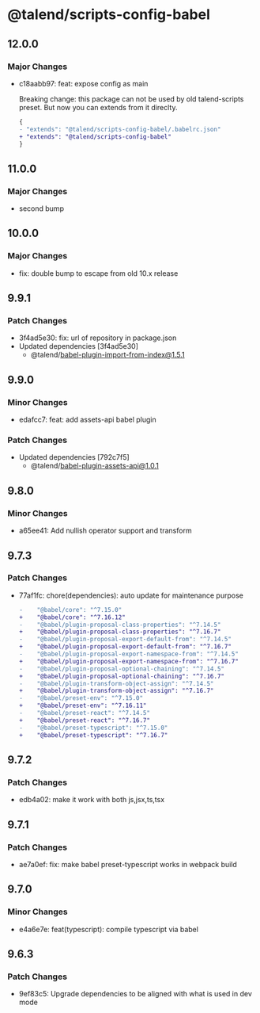 # @talend/scripts-config-babel

## 12.0.0

### Major Changes

- c18aabb97: feat: expose config as main

  Breaking change: this package can not be used by old talend-scripts preset. But now you can extends from it direclty.

  ```diff
  {
  -	"extends": "@talend/scripts-config-babel/.babelrc.json"
  +	"extends": "@talend/scripts-config-babel"
  }
  ```

## 11.0.0

### Major Changes

- second bump

## 10.0.0

### Major Changes

- fix: double bump to escape from old 10.x release

## 9.9.1

### Patch Changes

- 3f4ad5e30: fix: url of repository in package.json
- Updated dependencies [3f4ad5e30]
  - @talend/babel-plugin-import-from-index@1.5.1

## 9.9.0

### Minor Changes

- edafcc7: feat: add assets-api babel plugin

### Patch Changes

- Updated dependencies [792c7f5]
  - @talend/babel-plugin-assets-api@1.0.1

## 9.8.0

### Minor Changes

- a65ee41: Add nullish operator support and transform

## 9.7.3

### Patch Changes

- 77af1fc: chore(dependencies): auto update for maintenance purpose

  ```diff
  -    "@babel/core": "^7.15.0"
  +    "@babel/core": "^7.16.12"
  -    "@babel/plugin-proposal-class-properties": "^7.14.5"
  +    "@babel/plugin-proposal-class-properties": "^7.16.7"
  -    "@babel/plugin-proposal-export-default-from": "^7.14.5"
  +    "@babel/plugin-proposal-export-default-from": "^7.16.7"
  -    "@babel/plugin-proposal-export-namespace-from": "^7.14.5"
  +    "@babel/plugin-proposal-export-namespace-from": "^7.16.7"
  -    "@babel/plugin-proposal-optional-chaining": "^7.14.5"
  +    "@babel/plugin-proposal-optional-chaining": "^7.16.7"
  -    "@babel/plugin-transform-object-assign": "^7.14.5"
  +    "@babel/plugin-transform-object-assign": "^7.16.7"
  -    "@babel/preset-env": "^7.15.0"
  +    "@babel/preset-env": "^7.16.11"
  -    "@babel/preset-react": "^7.14.5"
  +    "@babel/preset-react": "^7.16.7"
  -    "@babel/preset-typescript": "^7.15.0"
  +    "@babel/preset-typescript": "^7.16.7"
  ```

## 9.7.2

### Patch Changes

- edb4a02: make it work with both js,jsx,ts,tsx

## 9.7.1

### Patch Changes

- ae7a0ef: fix: make babel preset-typescript works in webpack build

## 9.7.0

### Minor Changes

- e4a6e7e: feat(typescript): compile typescript via babel

## 9.6.3

### Patch Changes

- 9ef83c5: Upgrade dependencies to be aligned with what is used in dev mode
